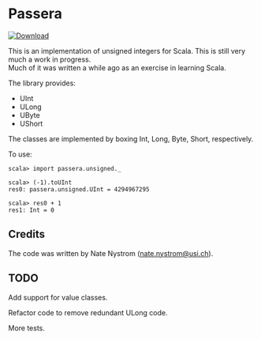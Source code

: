 Passera
=======

[ ![Download](https://api.bintray.com/packages/memo33/maven/scala-unsigned/images/download.svg) ](https://bintray.com/memo33/maven/scala-unsigned/_latestVersion)

This is an implementation of unsigned integers for Scala.
This is still very much a work in progress.  
Much of it was written a while ago as an exercise in learning Scala.

The library provides:
- UInt
- ULong
- UByte
- UShort

The classes are implemented by boxing Int, Long, Byte, Short, respectively.

To use:

    scala> import passera.unsigned._

    scala> (-1).toUInt
    res0: passera.unsigned.UInt = 4294967295

    scala> res0 + 1
    res1: Int = 0


Credits
-------

The code was written by Nate Nystrom (nate.nystrom@usi.ch).

TODO
----

Add support for value classes.

Refactor code to remove redundant ULong code.

More tests.
